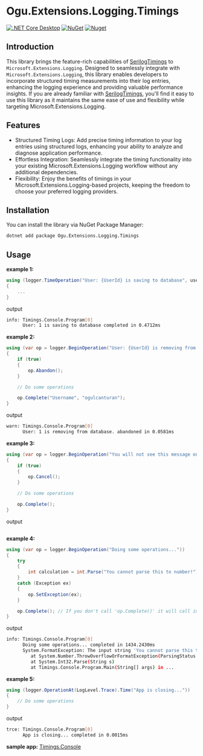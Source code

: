 # Ogu.Extensions.Logging.Timings

[![.NET Core Desktop](https://github.com/ogulcanturan/Ogu.Extensions.Logging.Timings/actions/workflows/dotnet.yml/badge.svg?branch=master)](https://github.com/ogulcanturan/Ogu.Extensions.Logging.Timings/actions/workflows/dotnet-desktop.yml)
[![NuGet](https://img.shields.io/nuget/v/Ogu.Extensions.Logging.Timings.svg?color=1ecf18)](https://nuget.org/packages/Ogu.Extensions.Logging.Timings)
[![Nuget](https://img.shields.io/nuget/dt/Ogu.Extensions.Logging.Timings.svg?logo=nuget)](https://nuget.org/packages/Ogu.Extensions.Logging.Timings)

## Introduction

This library brings the feature-rich capabilities of [SerilogTimings](https://github.com/nblumhardt/serilog-timings/) to `Microsoft.Extensions.Logging`. Designed to seamlessly integrate with `Microsoft.Extensions.Logging`, this library enables developers to incorporate structured timing measurements into their log entries, enhancing the logging experience and providing valuable performance insights. If you are already familiar with [SerilogTimings](https://github.com/nblumhardt/serilog-timings/), you'll find it easy to use this library as it maintains the same ease of use and flexibility while targeting Microsoft.Extensions.Logging.


## Features

- Structured Timing Logs: Add precise timing information to your log entries using structured logs, enhancing your ability to analyze and diagnose application performance.
- Effortless Integration: Seamlessly integrate the timing functionality into your existing Microsoft.Extensions.Logging workflow without any additional dependencies.
- Flexibility: Enjoy the benefits of timings in your Microsoft.Extensions.Logging-based projects, keeping the freedom to choose your preferred logging providers.

## Installation

You can install the library via NuGet Package Manager:

```bash
dotnet add package Ogu.Extensions.Logging.Timings
```
## Usage

**example 1:**
```csharp
using (logger.TimeOperation("User: {UserId} is saving to database", userId))
{
    ...
}
```

output

```bash
info: Timings.Console.Program[0]
      User: 1 is saving to database completed in 0.4712ms
```

**example 2:**
```csharp
using (var op = logger.BeginOperation("User: {UserId} is removing from database.", userId))
{
    if (true)
    {
        op.Abandon();
    }

    // Do some operations

    op.Complete("Username", "ogulcanturan");
}
```

output

```bash
warn: Timings.Console.Program[0]
      User: 1 is removing from database. abandoned in 0.0581ms
```

**example 3:**
```csharp
using (var op = logger.BeginOperation("You will not see this message on console, because of this statement => 'op.Cancel()'"))
{
    if (true)
    {
        op.Cancel();
    }

    // Do some operations

    op.Complete();
}
```

output

```bash

```


**example 4:**
```csharp
using (var op = logger.BeginOperation("Doing some operations..."))
{
    try
    {
        int calculation = int.Parse("You cannot parse this to number!");
    }
    catch (Exception ex)
    {
        op.SetException(ex);
    }

    op.Complete(); // If you don't call 'op.Complete()' it will call implicitly 'op.Abandon()'
}
```

output

```bash
info: Timings.Console.Program[0]
      Doing some operations... completed in 1434.2430ms
      System.FormatException: The input string 'You cannot parse this to number!' was not in a correct format.
         at System.Number.ThrowOverflowOrFormatException(ParsingStatus status, ReadOnlySpan`1 value, TypeCode type)
         at System.Int32.Parse(String s)
         at Timings.Console.Program.Main(String[] args) in ...
```


**example 5:**
```csharp
using (logger.OperationAt(LogLevel.Trace).Time("App is closing..."))
{
    // Do some operations
}
```

output

```bash
trce: Timings.Console.Program[0]
      App is closing... completed in 0.0015ms
```

**sample app:** [Timings.Console](https://github.com/ogulcanturan/Ogu.Extensions.Logging.Timings/blob/master/samples/Timings.Console/Program.cs)
